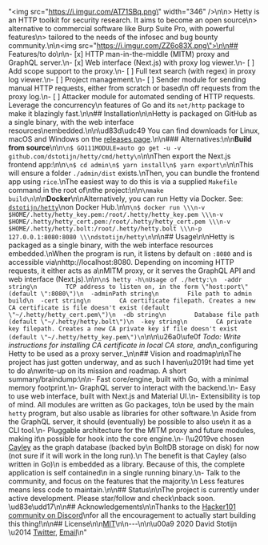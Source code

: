 "<img src=\"https://i.imgur.com/AT71SBq.png\" width=\"346\" />\n\n> Hetty is an HTTP toolkit for security research. It aims to become an open source\n> alternative to commercial software like Burp Suite Pro, with powerful features\n> tailored to the needs of the infosec and bug bounty community.\n\n<img src=\"https://i.imgur.com/ZZ6o83X.png\">\n\n## Features/to do\n\n- [x] HTTP man-in-the-middle (MITM) proxy and GraphQL server.\n- [x] Web interface (Next.js) with proxy log viewer.\n- [ ] Add scope support to the proxy.\n- [ ] Full text search (with regex) in proxy log viewer.\n- [ ] Project management.\n- [ ] Sender module for sending manual HTTP requests, either from scratch or based\n      off requests from the proxy log.\n- [ ] Attacker module for automated sending of HTTP requests. Leverage the concurrency\n      features of Go and its `net/http` package to make it blazingly fast.\n\n## Installation\n\nHetty is packaged on GitHub as a single binary, with the web interface resources\nembedded.\n\n\ud83d\udc49 You can find downloads for Linux, macOS and Windows on the [releases page](https://github.com/dstotijn/hetty/releases).\n\n### Alternatives:\n\n**Build from source**\n\n```\n$ GO111MODULE=auto go get -u -v github.com/dstotijn/hetty/cmd/hetty\n```\n\nThen export the Next.js frontend app:\n\n```\n$ cd admin\n$ yarn install\n$ yarn export\n```\n\nThis will ensure a folder `./admin/dist` exists.\nThen, you can bundle the frontend app using `rice`.\nThe easiest way to do this is via a supplied `Makefile` command in the root of\nthe project:\n\n```\nmake build\n```\n\n**Docker**\n\nAlternatively, you can run Hetty via Docker. See: [`dstotijn/hetty`](https://hub.docker.com/r/dstotijn/hetty)\non Docker Hub.\n\n```\n$ docker run \\\n-v $HOME/.hetty/hetty_key.pem:/root/.hetty/hetty_key.pem \\\n-v $HOME/.hetty/hetty_cert.pem:/root/.hetty/hetty_cert.pem \\\n-v $HOME/.hetty/hetty.bolt:/root/.hetty/hetty.bolt \\\n-p 127.0.0.1:8080:8080 \\\ndstotijn/hetty\n```\n\n## Usage\n\nHetty is packaged as a single binary, with the web interface resources embedded.\nWhen the program is run, it listens by default on `:8080` and is accessible via\nhttp://localhost:8080. Depending on incoming HTTP requests, it either acts as a\nMITM proxy, or it serves the GraphQL API and web interface (Next.js).\n\n```\n$ hetty -h\nUsage of ./hetty:\n  -addr string\n        TCP address to listen on, in the form \"host:port\" (default \":8080\")\n  -adminPath string\n        File path to admin build\n  -cert string\n        CA certificate filepath. Creates a new CA certificate is file doesn't exist (default \"~/.hetty/hetty_cert.pem\")\n  -db string\n        Database file path (default \"~/.hetty/hetty.bolt\")\n  -key string\n        CA private key filepath. Creates a new CA private key if file doesn't exist (default \"~/.hetty/hetty_key.pem\")\n```\n\n\u26a0\ufe0f _Todo: Write instructions for installing CA certificate in local CA store, and_\n_configuring Hetty to be used as a proxy server._\n\n## Vision and roadmap\n\nThe project has just gotten underway, and as such I haven\u2019t had time yet to do a\nwrite-up on its mission and roadmap. A short summary/braindump:\n\n- Fast core/engine, built with Go, with a minimal memory footprint.\n- GraphQL server to interact with the backend.\n- Easy to use web interface, built with Next.js and Material UI.\n- Extensibility is top of mind. All modules are written as Go packages, to\n  be used by the main `hetty` program, but also usable as libraries for other software.\n  Aside from the GraphQL server, it should (eventually) be possible to also use\n  it as a CLI tool.\n- Pluggable architecture for the MITM proxy and future modules, making it\n  possible for hook into the core engine.\n- I\u2019ve chosen [Cayley](https://cayley.io/) as the graph database (backed by\n  BoltDB storage on disk) for now (not sure if it will work in the long run).\n  The benefit is that Cayley (also written in Go)\n  is embedded as a library. Because of this, the complete application is self contained\n  in a single running binary.\n- Talk to the community, and focus on the features that the majority.\n  Less features means less code to maintain.\n\n## Status\n\nThe project is currently under active development. Please star/follow and check\nback soon. \ud83e\udd17\n\n## Acknowledgements\n\nThanks to the [Hacker101 community on Discord](https://www.hacker101.com/discord)\nfor all the encouragement to actually start building this thing!\n\n## License\n\n[MIT](LICENSE)\n\n---\n\n\u00a9 2020 David Stotijn \u2014 [Twitter](https://twitter.com/dstotijn), [Email](mailto:dstotijn@gmail.com)\n"